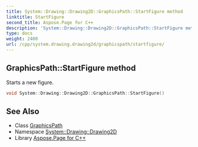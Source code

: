 ```yaml
---
title: System::Drawing::Drawing2D::GraphicsPath::StartFigure method
linktitle: StartFigure
second_title: Aspose.Page for C++
description: 'System::Drawing::Drawing2D::GraphicsPath::StartFigure method. Starts a new figure in C++.'
type: docs
weight: 2400
url: /cpp/system.drawing.drawing2d/graphicspath/startfigure/
---
```

## GraphicsPath::StartFigure method


Starts a new figure.

```cpp
void System::Drawing::Drawing2D::GraphicsPath::StartFigure()
```

## See Also

* Class [GraphicsPath](../)
* Namespace [System::Drawing::Drawing2D](../../)
* Library [Aspose.Page for C++](../../../)
